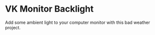 # **VK** Monitor Backlight

Add some ambient light to your computer monitor with this bad weather project.


